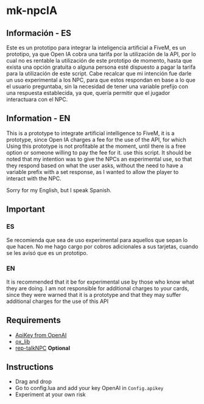 # mk-npcIA

## Información - ES

Este es un prototipo para integrar la inteligencia artificial a FiveM, es un prototipo, ya que Open IA cobra una tarifa por la utilización de la API, por lo cual
no es rentable la utilización de este prototipo de momento, hasta que exista una opción gratuita o alguna persona esté dispuesto a pagar la tarifa para la
utilización de este script. Cabe recalcar que mi intención fue darle un uso experimental a los NPC, para que estos respondan en base a lo que el usuario preguntaba, sin
la necesidad de tener una variable prefijo con una respuesta establecida, ya que, quería permitir que el jugador interactuara con el NPC.

## Information - EN

This is a prototype to integrate artificial intelligence to FiveM, it is a prototype, since Open IA charges a fee for the use of the API, for which
Using this prototype is not profitable at the moment, until there is a free option or someone willing to pay the fee for it.
use this script. It should be noted that my intention was to give the NPCs an experimental use, so that they respond based on what the user asks, without
the need to have a variable prefix with a set response, as I wanted to allow the player to interact with the NPC.

Sorry for my English, but I speak Spanish.


## Important
### ES
Se recomienda que sea de uso experimental para aquellos que sepan lo que hacen. No me hago cargo por cobros adicionales a sus tarjetas, cuando se les avisó que es un
prototipo.

### EN
It is recommended that it be for experimental use by those who know what they are doing. I am not responsible for additional charges to your cards, 
since they were warned that it is a prototype and that they may suffer additional charges for the use of this API

## Requirements
* [ApiKey from OpenAI](https://openai.com/)
* [ox_lib](https://github.com/overextended/ox_lib)
* [rep-talkNPC](https://github.com/Rep-Scripts/rep-talkNPC) **Optional**

## Instructions
* Drag and drop
* Go to config.lua and add your key OpenAI in `Config.apikey`
* Experiment at your own risk
